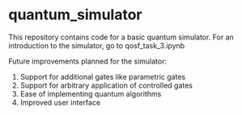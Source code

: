 # quantum_simulator
This repository contains code for a basic quantum simulator.
For an introduction to the simulator, go to qosf_task_3.ipynb

Future improvements planned for the simulator:
1. Support for additional gates like parametric gates
2. Support for arbitrary application of controlled gates
3. Ease of implementing quantum algorithms
4. Improved user interface

